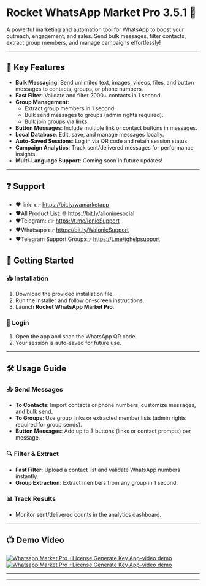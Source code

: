 # Rocket WhatsApp Market Pro 3.5.1 🚀

A powerful marketing and automation tool for WhatsApp to boost your outreach, engagement, and sales. Send bulk messages, filter contacts, extract group members, and manage campaigns effortlessly!

---

## 📌 Key Features
- **Bulk Messaging**: Send unlimited text, images, videos, files, and button messages to contacts, groups, or phone numbers.
- **Fast Filter**: Validate and filter 2000+ contacts in 1 second.
- **Group Management**:
  - Extract group members in 1 second.
  - Bulk send messages to groups (admin rights required).
  - Bulk join groups via links.
- **Button Messages**: Include multiple link or contact buttons in messages.
- **Local Database**: Edit, save, and manage messages locally.
- **Auto-Saved Sessions**: Log in via QR code and retain session status.
- **Campaign Analytics**: Track sent/delivered messages for performance insights.
- **Multi-Language Support**: Coming soon in future updates!

---

## ❓ Support
- ❤️ link: 👉 https://bit.ly/wamarketapp
- ❤️All Product List: 🌐 https://bit.ly/alloninesocial
- ❤️Telegram:           👉 https://t.me/IonicSupport   
- ❤️Whatsapp          👉 https://bit.ly/WaIonicSupport
- ❤️Telegram Support Group:👉 https://t.me/tghelpsupport

## 🚀 Getting Started

### 📥 Installation
1. Download the provided installation file.
2. Run the installer and follow on-screen instructions.
3. Launch **Rocket WhatsApp Market Pro**.

### 🔑 Login
1. Open the app and scan the WhatsApp QR code.
2. Your session is auto-saved for future use.

---

## 🛠 Usage Guide

### 📤 Send Messages
- **To Contacts**: Import contacts or phone numbers, customize messages, and bulk send.
- **To Groups**: Use group links or extracted member lists (admin rights required for group sends).
- **Button Messages**: Add up to 3 buttons (links or contact prompts) per message.

### 🔍 Filter & Extract
- **Fast Filter**: Upload a contact list and validate WhatsApp numbers instantly.
- **Group Extraction**: Extract members from any group in 1 second.

### 📊 Track Results
- Monitor sent/delivered counts in the analytics dashboard.

---

## 📺 Demo Video
 <a href="https://youtu.be/tpyYjGF4Qco" terget="_blank">
    <img src="https://i.ibb.co/xzxBQWw/ytbdemo.png" alt="Whatsapp Market Pro +License Generate Key App-video demo"/>
</a>
<a href="https://youtu.be/tpyYjGF4Qco" terget="_blank">
    <img src="https://i.ibb.co/S0yZv2r/watchbtn.jpg" alt="Whatsapp Market Pro +License Generate Key App-video demo"/>
</a>

---




---
